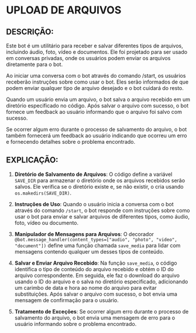 # UPLOAD DE ARQUIVOS
## DESCRIÇÃO:
Este bot é um utilitário para receber e salvar diferentes tipos de arquivos, incluindo áudio, foto, vídeo e documentos. Ele foi projetado para ser usado em conversas privadas, onde os usuários podem enviar os arquivos diretamente para o bot.

Ao iniciar uma conversa com o bot através do comando /start, os usuários receberão instruções sobre como usar o bot. Eles serão informados de que podem enviar qualquer tipo de arquivo desejado e o bot cuidará do resto.

Quando um usuário envia um arquivo, o bot salva o arquivo recebido em um diretório especificado no código. Após salvar o arquivo com sucesso, o bot fornece um feedback ao usuário informando que o arquivo foi salvo com sucesso.

Se ocorrer algum erro durante o processo de salvamento do arquivo, o bot também fornecerá um feedback ao usuário indicando que ocorreu um erro e fornecendo detalhes sobre o problema encontrado.

## EXPLICAÇÃO:
1. **Diretório de Salvamento de Arquivos**: O código define a variável `SAVE_DIR` para armazenar o diretório onde os arquivos recebidos serão salvos. Ele verifica se o diretório existe e, se não existir, o cria usando `os.makedirs(SAVE_DIR)`.

2. **Instruções de Uso**: Quando o usuário inicia a conversa com o bot através do comando `/start`, o bot responde com instruções sobre como usar o bot para enviar e salvar arquivos de diferentes tipos, como áudio, foto, vídeo ou documento.

3. **Manipulador de Mensagens para Arquivos**: O decorador `@bot.message_handler(content_types=["audio", "photo", "video", "document"])` define uma função chamada `save_media` para lidar com mensagens contendo qualquer um desses tipos de conteúdo.

4. **Salvar e Enviar Arquivo Recebido**: Na função `save_media`, o código identifica o tipo de conteúdo do arquivo recebido e obtém o ID do arquivo correspondente. Em seguida, ele faz o download do arquivo usando o ID do arquivo e o salva no diretório especificado, adicionando um carimbo de data e hora ao nome do arquivo para evitar substituições. Após salvar o arquivo com sucesso, o bot envia uma mensagem de confirmação para o usuário.

5. **Tratamento de Exceções**: Se ocorrer algum erro durante o processo de salvamento do arquivo, o bot envia uma mensagem de erro para o usuário informando sobre o problema encontrado.

